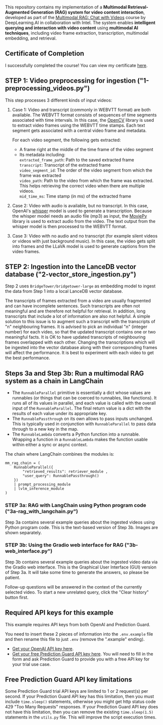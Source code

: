This repository contains my implementation of a **Multimodal Retrieval-Augmented Generation (RAG) system for video content interaction**, developed as part of the [Multimodal RAG: Chat with Videos](https://www.deeplearning.ai/short-courses/multimodal-rag-chat-with-videos/) course by DeepLearning.AI in collaboration with Intel. The system enables **intelligent querying and interaction with video content** using **multimodal AI techniques**, including video frame extraction, transcription, multimodal embedding, and retrieval.

## Certificate of Completion

I successfully completed the course! You can view my certificate [here](https://learn.deeplearning.ai/accomplishments/12b98ae0-cf49-4aa6-bb0a-7431fa9232a7?usp=sharing).

## STEP 1: Video preprocessing for ingestion ("1-preprocessing_videos.py")

This step processes 3 different kinds of input videos:

1. Case 1: Video and transcript (commonly in WEBVTT format) are both available. The WEBVTT format consists of sequences of time segments associated with time intervals. In this case, the [OpenCV](https://opencv.org/) library is used to extract video frames using the WEBVTT time stamps. Each text segment gets associated with a central video frame and metadata.

   For each video segment, the following gets extracted:

   - A frame right at the middle of the time frame of the video segment
   - Its metadata including:  
     `extracted_frame_path`: Path to the saved extracted frame  
     `transcript`: Transcript of the extracted frame  
     `video_segment_id`: The order of the video segment from which the frame was extracted  
     `video_path`: Path to the video from which the frame was extracted. This helps retrieving the correct video when there are multiple videos.  
     `mid_time_ms`: Time stamp (in ms) of the extracted frame

2. Case 2: Video with audio is available, but no transcript. In this case, OpenAI's [whisper](https://github.com/openai/whisper) model is used to generate a transcription. Because the whisper model needs an audio file (mp3) as input, the [MoviePy](https://github.com/Zulko/moviepy) library is used to extract audio from the video. The text output from the whisper model is then processed to the WEBVTT format.

3. Case 3: Video with no audio and no transcript (for example silent videos or videos with just background music). In this case, the video gets split into frames and the LLaVA model is used to generate captions from the video frames.

## STEP 2: Ingestion into the LanceDB vector database ("2-vector_store_ingestion.py")

Step 2 uses `BridgeTower/bridgetower-large` as embedding model to ingest the data from Step 1 into a local LanceDB vector database.

The transcripts of frames extracted from a video are usually fragmented and can have incomplete sentences. Such transcripts are often not meaningful and are therefore not helpful for retrieval. In addition, long transcripts that include a lot of information are also not helpful. A simple solution to this issue is to augment such a transcript with the transcripts of "n" neighbouring frames. It is advised to pick an individual "n" (integer number) for each video, so that the updated transcript contains one or two meaningful facts. It is OK to have updated transcripts of neighbouring frames overlapped with each other. Changing the transcriptions which will be ingested into the vector database along with their corresponding frames will affect the performance. It is best to experiment with each video to get the best performance.

## Steps 3a and Step 3b: Run a multimodal RAG system as a chain in LangChain

- The `RunnableParallel` primitive is essentially a dict whose values are runnables (or things that can be coerced to runnables, like functions). It runs all of its values in parallel, and each value is called with the overall input of the `RunnableParallel`. The final return value is a dict with the results of each value under its appropriate key.
- The `RunnablePassthrough` on its own allows to pass inputs unchanged. This is typically used in conjunction with `RunnableParallel` to pass data through to a new key in the map.
- The `RunnableLambda` converts a Python function into a runnable. Wrapping a function in a `RunnableLambda` makes the function usable within either a sync or async context.

The chain where LangChain combines the modules is:

```
mm_rag_chain = (
    RunnableParallel({
        "retrieved_results": retriever_module ,
        "user_query": RunnablePassthrough()
    })
    | prompt_processing_module
    | lvlm_inference_module
)
```

### STEP 3a: RAG with LangChain using Python program code ("3a-rag_with_langchain.py")

Step 3a contains several example queries about the ingested videos using Python program code. This is the text-based version of Step 3b. Images are shown separately.

### STEP 3b: Using the Gradio web interface for RAG ("3b-web_interface.py")

Step 3b contains several example queries about the ingested video data via the Gradio web interface. This is the Graphical User Interface (GUI) version of Step 3a. It will take some time to generate the answers, so please be patient.

Follow-up questions will be answered in the context of the currently selected video. To start a new unrelated query, click the "Clear history" button first.

## Required API keys for this example

This example requires API keys from both OpenAI and Prediction Guard.

You need to insert these 2 pieces of information into the `.env.example` file and then rename this file to just `.env` (remove the ".example" ending).

- [Get your OpenAI API key here](https://platform.openai.com/login).
- [Get your free Prediction Guard API key here](https://predictionguard.com/get-started). You will need to fill in the form and ask Prediction Guard to provide you with a free API key for your trial use case.

## Free Prediction Guard API key limitations

Some Prediction Guard trial API keys are limited to 1 or 2 request(s) per second. If your Prediction Guard API key has this limitation, then you must include `time.sleep()` statements, otherwise you might get http status code 429 "Too Many Requests" responses. If your Prediction Guard API key does not have this limitation, then you can remove the existing `time.sleep(1.5)` statements in the `utils.py` file. This will improve the script execution times.

